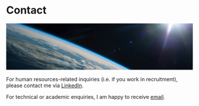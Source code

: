 # Contact

![headshot](/resources/space_cover_2.jpg)

For human resources-related inquiries (i.e. if you work in recruitment), please contact me via [LinkedIn](https://www.linkedin.com/in/andrewscoins/).

For technical or academic enquiries, I am happy to receive [email](mailto:andrewdscoins@gmail.com).

